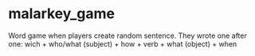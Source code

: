 # malarkey_game
Word game when players create random sentence. They wrote one after one: wich + who/what (subject) + how + verb + what (object) + when
